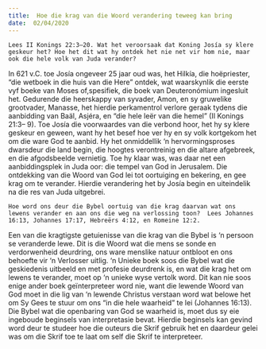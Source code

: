 ```yaml
---
title:  Hoe die krag van die Woord verandering teweeg kan bring
date:  02/04/2020
---
```


`Lees II Konings 22:3–20. Wat het veroorsaak dat Koning Josía sy klere geskeur het? Hoe het dit wat hy ontdek het nie net vir hom nie, maar ook die hele volk van Juda verander?`

In 621 v.C. toe Josía ongeveer 25 jaar oud was, het Hilkía, die hoëpriester, “die wetboek in die huis van die Here” ontdek, wat waarskynlik die eerste vyf boeke van Moses of,spesifiek, die boek van Deuteronómium ingesluit het. Gedurende die heerskappy van syvader, Amon, en sy gruwelike grootvader, Manasse, het hierdie perkamentrol verlore geraak tydens die aanbidding van Baäl, Asjéra, en  “die hele leër van die hemel” (II Konings 21:3– 9). Toe Josía die voorwaardes van die verbond hoor, het hy sy klere geskeur en geween, want hy het besef hoe ver hy en sy volk kortgekom het om die ware God te aanbid. Hy het onmiddellik ‘n hervormingsproses dwarsdeur die land begin, die hoogtes verontreinig en die altare afgebreek, en die afgodsbeelde vernietig. Toe hy klaar was, was daar net een aanbiddingsplek in Juda oor:  die tempel van God in Jerusalem.  Die ontdekking van die Woord van God lei tot oortuiging en bekering, en gee krag om te verander.  Hierdie verandering het by Josía begin en uiteindelik na die res van Juda uitgebrei.

`Hoe word ons deur die Bybel oortuig van die krag daarvan wat ons lewens verander en aan ons die weg na verlossing toon?  Lees Johannes 16:13, Johannes 17:17, Hebreërs 4:12, en Romeine 12:2.`

Een van die kragtigste getuienisse van die krag van die Bybel is ‘n persoon se veranderde lewe. Dit is die Woord wat die mens se sonde en verdorwenheid deurdring, ons ware menslike natuur ontbloot en ons behoefte vir ‘n Verlosser uitlig. ‘n Unieke boek soos die Bybel wat die geskiedenis uitbeeld en met profesie deurdrenk is, en wat die krag het om lewens te verander, moet op ‘n unieke wyse vertolk word.  Dit kan nie soos enige ander boek geïnterpreteer word nie, want die lewende Woord van God moet in die lig van ‘n lewende Christus verstaan word wat belowe het om Sy Gees te stuur om ons “in die hele waarheid” te lei (Johannes 16:13). Die Bybel wat die openbaring van God se waarheid is, moet dus sy eie ingeboude beginsels van interpretasie bevat.  Hierdie beginsels kan gevind word deur te studeer hoe die outeurs die Skrif gebruik het en daardeur gelei was om die Skrif toe te laat om self die Skrif te interpreteer.